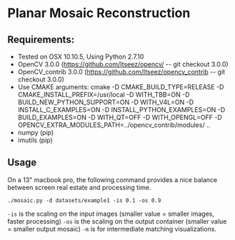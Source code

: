 # Planar Mosaic Reconstruction

## Requirements:
* Tested on OSX 10.10.5, Using Python 2.7.10
* OpenCV 3.0.0 (https://github.com/Itseez/opencv/ -- git checkout 3.0.0)
* OpenCV_contrib 3.0.0 (https://github.com/Itseez/opencv_contrib -- git checkout 3.0.0)
* Use CMAKE arguments: cmake -D CMAKE_BUILD_TYPE=RELEASE -D CMAKE_INSTALL_PREFIX=/usr/local -D WITH_TBB=ON -D BUILD_NEW_PYTHON_SUPPORT=ON -D WITH_V4L=ON -D INSTALL_C_EXAMPLES=ON -D INSTALL_PYTHON_EXAMPLES=ON -D BUILD_EXAMPLES=ON -D WITH_QT=OFF -D WITH_OPENGL=OFF -D OPENCV_EXTRA_MODULES_PATH=../opencv_contrib/modules/ ..
* numpy (pip)
* imutils (pip)

## Usage

On a 13" macbook pro, the following command provides a nice balance between screen real estate and processing time.

```
./mosaic.py -d datasets/example1 -is 0.1 -os 0.9
```

``-is`` is the scaling on the input images (smaller value = smaller images, faster processing)
``-os`` is the scaling on the output container (smaller value = smaller output mosaic)
``-m`` is for intermediate matching visualizations.
